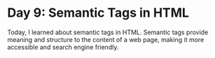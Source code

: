 # Day 9: Semantic Tags in HTML

Today, I learned about semantic tags in HTML. Semantic tags provide meaning and structure to the content of a web page, making it more accessible and search engine friendly.